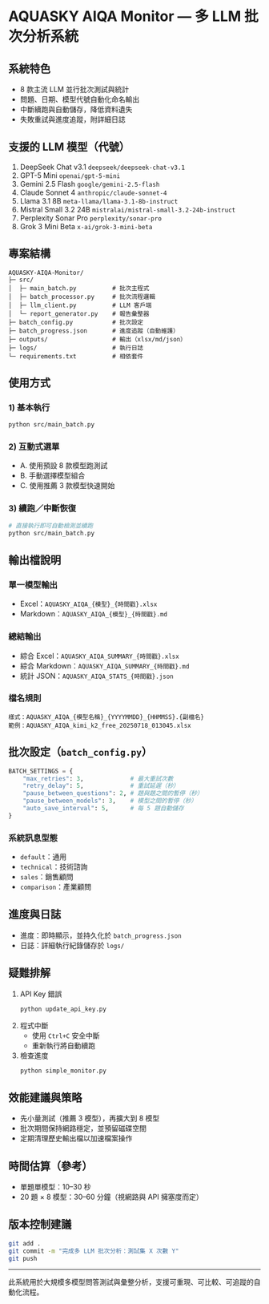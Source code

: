 # AQUASKY AIQA Monitor — 多 LLM 批次分析系統

## 系統特色

- 8 款主流 LLM 並行批次測試與統計
- 問題、日期、模型代號自動化命名輸出
- 中斷續跑與自動儲存，降低資料遺失
- 失敗重試與進度追蹤，附詳細日誌

## 支援的 LLM 模型（代號）
1. DeepSeek Chat v3.1 `deepseek/deepseek-chat-v3.1`
2. GPT-5 Mini `openai/gpt-5-mini`
3. Gemini 2.5 Flash `google/gemini-2.5-flash`
4. Claude Sonnet 4 `anthropic/claude-sonnet-4`
5. Llama 3.1 8B `meta-llama/llama-3.1-8b-instruct`
6. Mistral Small 3.2 24B `mistralai/mistral-small-3.2-24b-instruct`
7. Perplexity Sonar Pro `perplexity/sonar-pro`
8. Grok 3 Mini Beta `x-ai/grok-3-mini-beta`

## 專案結構

```
AQUASKY-AIQA-Monitor/
├─ src/
│  ├─ main_batch.py          # 批次主程式
│  ├─ batch_processor.py     # 批次流程邏輯
│  ├─ llm_client.py          # LLM 客戶端
│  └─ report_generator.py    # 報告彙整器
├─ batch_config.py           # 批次設定
├─ batch_progress.json       # 進度追蹤（自動維護）
├─ outputs/                  # 輸出（xlsx/md/json）
├─ logs/                     # 執行日誌
└─ requirements.txt          # 相依套件
```

## 使用方式

### 1) 基本執行
```bash
python src/main_batch.py
```

### 2) 互動式選單
- A. 使用預設 8 款模型跑測試
- B. 手動選擇模型組合
- C. 使用推薦 3 款模型快速開始

### 3) 續跑／中斷恢復
```bash
# 直接執行即可自動檢測並續跑
python src/main_batch.py
```

## 輸出檔說明

### 單一模型輸出
- Excel：`AQUASKY_AIQA_{模型}_{時間戳}.xlsx`
- Markdown：`AQUASKY_AIQA_{模型}_{時間戳}.md`

### 總結輸出
- 綜合 Excel：`AQUASKY_AIQA_SUMMARY_{時間戳}.xlsx`
- 綜合 Markdown：`AQUASKY_AIQA_SUMMARY_{時間戳}.md`
- 統計 JSON：`AQUASKY_AIQA_STATS_{時間戳}.json`

### 檔名規則
```
樣式：AQUASKY_AIQA_{模型名稱}_{YYYYMMDD}_{HHMMSS}.{副檔名}
範例：AQUASKY_AIQA_kimi_k2_free_20250718_013045.xlsx
```

## 批次設定（`batch_config.py`）
```python
BATCH_SETTINGS = {
    "max_retries": 3,             # 最大重試次數
    "retry_delay": 5,             # 重試延遲（秒）
    "pause_between_questions": 2, # 題與題之間的暫停（秒）
    "pause_between_models": 3,    # 模型之間的暫停（秒）
    "auto_save_interval": 5,      # 每 5 題自動儲存
}
```

### 系統訊息型態
- `default`：通用
- `technical`：技術諮詢
- `sales`：銷售顧問
- `comparison`：產業顧問

## 進度與日誌
- 進度：即時顯示，並持久化於 `batch_progress.json`
- 日誌：詳細執行紀錄儲存於 `logs/`

## 疑難排解
1. API Key 錯誤
   ```bash
   python update_api_key.py
   ```
2. 程式中斷
   - 使用 `Ctrl+C` 安全中斷
   - 重新執行將自動續跑
3. 檢查進度
   ```bash
   python simple_monitor.py
   ```

## 效能建議與策略
- 先小量測試（推薦 3 模型），再擴大到 8 模型
- 批次期間保持網路穩定，並預留磁碟空間
- 定期清理歷史輸出檔以加速檔案操作

## 時間估算（參考）
- 單題單模型：10–30 秒
- 20 題 × 8 模型：30–60 分鐘（視網路與 API 擁塞度而定）

## 版本控制建議
```bash
git add .
git commit -m "完成多 LLM 批次分析：測試集 X 次數 Y"
git push
```

---

此系統用於大規模多模型問答測試與彙整分析，支援可重現、可比較、可追蹤的自動化流程。

